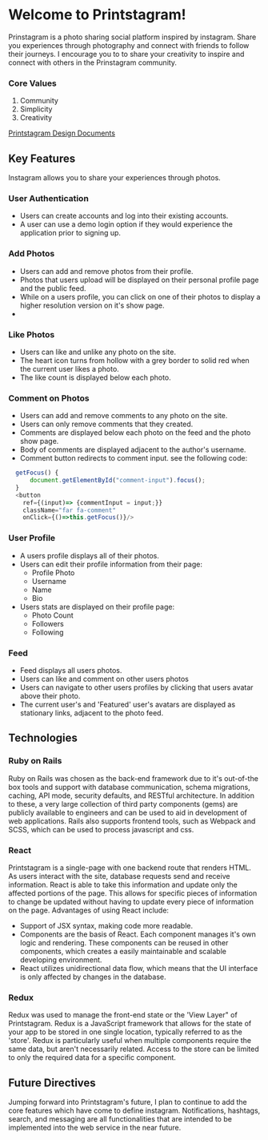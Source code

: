 # Welcome to Printstagram!

Prinstagram is a photo sharing social platform inspired by instagram. Share you experiences through photography and connect with friends to follow their journeys. I encourage you to to share your creativity to inspire and connect with others in the Prinstagram community.

### Core Values

 1. Community
 2. Simplicity
 3. Creativity

[Printstagram Design Documents](https://github.com/bergieboy/printstagram/wiki)


## Key Features

Instagram allows you to share your experiences through photos.

### User Authentication
 - Users can create accounts and log into their existing accounts.
 - A user can use a demo login option if they would experience the application prior to signing up.

### Add Photos
- Users can add and remove photos from their profile.
- Photos that users upload will be displayed on their personal profile page and the public feed.
- While on a users profile, you can click on one of their photos to display a higher resolution version on it's show page.
-
### Like Photos
- Users can like and unlike any photo on the site.
- The heart icon turns from hollow with a grey border to solid red when the current user likes a photo.
- The like count is displayed below each photo.

### Comment on Photos
- Users can add and remove comments to any photo on the site.
- Users can only remove comments that they created.
- Comments are displayed below each photo on the feed and the photo show page.
- Body of comments are displayed adjacent to the author's username.
- Comment button redirects to comment input. see the following code:

```javascript
  getFocus() {
      document.getElementById("comment-input").focus();
  }
  <button
    ref={(input)=> {commentInput = input;}}
    className="far fa-comment"
    onClick={()=>this.getFocus()}/>  
```

### User Profile
- A users profile displays all of their photos.
- Users can edit their profile information from their page:
	- Profile Photo
	- Username
	- Name
	- Bio
- Users stats are displayed on their profile page:
	- Photo Count
	- Followers
	- Following

### Feed
- Feed displays all users photos.
- Users can like and comment on other users photos
- Users can navigate to other users profiles by clicking that users avatar above their photo.
- The current user's and 'Featured' user's avatars are displayed as stationary links, adjacent to the photo feed.


## Technologies

### Ruby on Rails
Ruby on Rails was chosen as the back-end framework due to it's out-of-the box tools and support with database communication, schema migrations, caching, API mode, security defaults, and RESTful architecture. In addition to these, a very large collection of third party components (gems) are publicly available to engineers and can be used to aid in development of web applications. Rails also supports frontend tools, such as Webpack and SCSS, which can be used to process javascript and css.

### React
Printstagram is a single-page with one backend route that renders HTML. As users interact with the site, database requests send and receive information. React is able to take this information and update only the affected portions of the page. This allows for specific pieces of information to change be updated without having to update every piece of information on the page. Advantages of using React include:

- Support of JSX syntax, making code more readable.
- Components are the basis of React. Each component manages it's own logic and rendering. These components can be reused in other components, which creates a easily maintainable and scalable developing environment.
- React utilizes unidirectional data flow, which means that the UI interface is only affected by changes in the database.

### Redux
Redux was used to manage the front-end state or the 'View Layer" of Printstagram. Redux is a JavaScript framework that allows for the state of your app to be stored in one single location, typically referred to as the 'store'. Redux is particularly useful when multiple components require the same data, but aren't necessarily related.  Access to the store can be limited to only the required data for a specific component.

## Future Directives

Jumping forward into Printstagram's future, I plan to continue to add the core features which have come to define instagram. Notifications, hashtags, search, and messaging are all functionalities that are intended to be implemented into the web service in the near future.
